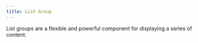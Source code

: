 ```yaml
---
title: List Group
---
```


List groups are a flexible and powerful component for displaying a series of content.